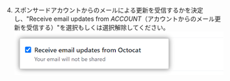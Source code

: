 4. スポンサードアカウントからのメールによる更新を受信するかを決定し、"Receive email updates from _ACCOUNT_（アカウントからのメール更新を受信する）"を選択もしくは選択解除してください。 ![スポンサードアカウントからの更新を受け取るためのチェックボックス](/assets/images/help/sponsors/updates-checkbox-manage.png)
